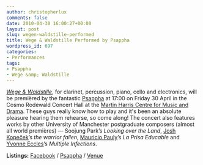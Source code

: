 ```yaml
---
author: christopherlux
comments: false
date: 2010-04-30 16:00:27+00:00
layout: post
slug: wegen-waldstille-performed
title: Wege & Waldstille Performed by Psappha
wordpress_id: 697
categories:
- Performances
tags:
- Psappha
- Wege &amp; Waldstille
---
```


[_Wege & Waldstille_](/2010/04/wegen-und-waldstille/), for clarinet, percussion, piano, cello and electronics, will be premièred by the fantastic [Psappha](http://www.psappha.com/) at 17:00 on Friday 30 April in the Cosmo Rodewald Concert Hall at the [Martin Harris Centre for Music and Drama](http://www.arts.manchester.ac.uk/martinharriscentre/). These guys really know how to play and it's been an absolute pleasure hearing them rehearse, so come along! The concert also features works by other University of Manchester postgraduate composers (almost all world premières) — Soojung Park’s _Looking over the Land_, [Josh Kopeček](http://www.joshkopecek.co.uk/)’s _the warrior fallen_, [Mauricio Pauly](http://www.mauriciopauly.com/)’s _La Prisa Educable_ and [Yvonne Eccles](http://www.yvonneeccles.com/)’s _Multiple Infections_.

**Listings:** [Facebook](http://www.facebook.com/event.php?eid=116740075021781) / [Psappha](http://www.psappha.com/diary.aspx?y=2010&m=April#event30) / [Venue](http://www.arts.manchester.ac.uk/martinharriscentre/mhceventspage.php?eventid=783)

